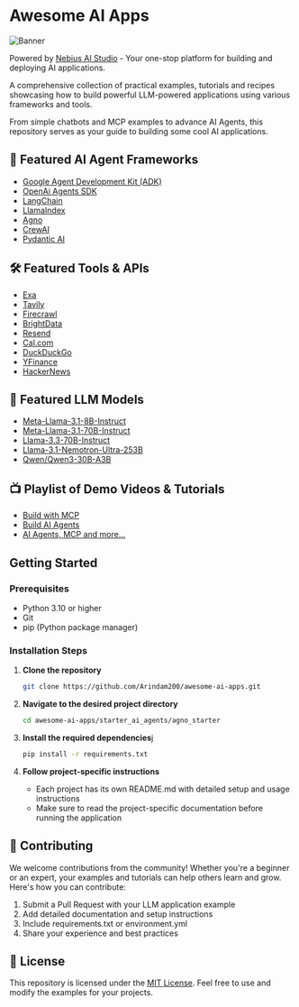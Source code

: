 # Awesome AI Apps

![Banner](/assets/banner.png)

Powered by [Nebius AI Studio](https://dub.sh/AIStudio) - Your one-stop platform for building and deploying AI applications.

A comprehensive collection of practical examples, tutorials and recipes showcasing how to build powerful LLM-powered applications using various frameworks and tools.

From simple chatbots and MCP examples to advance AI Agents, this repository serves as your guide to building some cool AI applications.

## 🚀 Featured AI Agent Frameworks

- [Google Agent Development Kit (ADK)](https://github.com/google/agent-development-kit)
- [OpenAi Agents SDK](https://openai.github.io/openai-agents-python/)
- [LangChain](https://python.langchain.com/)
- [LlamaIndex](https://www.llamaindex.ai/)
- [Agno](https://github.com/agno-agi/agno)
- [CrewAI](https://github.com/crewAIInc/crewAI)
- [Pydantic AI](https://github.com/pydantic/pydantic-ai)

## 🛠️ Featured Tools & APIs

- [Exa](https://exa.ai/)
- [Tavily](https://tavily.com/)
- [Firecrawl](https://firecrawl.dev/)
- [BrightData](https://brightdata.com/)
- [Resend](https://resend.com/)
- [Cal.com](https://cal.com/)
- [DuckDuckGo](https://duckduckgo.com/)
- [YFinance](https://pypi.org/project/yfinance/)
- [HackerNews](https://news.ycombinator.com/)

## 🤖 Featured LLM Models

- [Meta-Llama-3.1-8B-Instruct](https://dub.sh/AIStudio)
- [Meta-Llama-3.1-70B-Instruct](https://dub.sh/AIStudio)
- [Llama-3.3-70B-Instruct](https://dub.sh/AIStudio)
- [Llama-3.1-Nemotron-Ultra-253B](https://dub.sh/AIStudio)
- [Qwen/Qwen3-30B-A3B](https://dub.sh/AIStudio)

## 📺 Playlist of Demo Videos & Tutorials

- [Build with MCP](https://www.youtube.com/playlist?list=PLMZM1DAlf0Lolxax4L2HS54Me8gn1gkz4)
- [Build AI Agents](https://www.youtube.com/playlist?list=PLMZM1DAlf0LqixhAG9BDk4O_FjqnaogK8)
- [AI Agents, MCP and more...](https://www.youtube.com/playlist?list=PL2ambAOfYA6-LDz0KpVKu9vJKAqhv0KKI)

## Getting Started

### Prerequisites

- Python 3.10 or higher
- Git
- pip (Python package manager)

### Installation Steps

1. **Clone the repository**

   ```bash
   git clone https://github.com/Arindam200/awesome-ai-apps.git
   ```

2. **Navigate to the desired project directory**

   ```bash
   cd awesome-ai-apps/starter_ai_agents/agno_starter
   ```

3. **Install the required dependencies**j

   ```bash
   pip install -r requirements.txt
   ```

4. **Follow project-specific instructions**
   - Each project has its own README.md with detailed setup and usage instructions
   - Make sure to read the project-specific documentation before running the application

## 🤝 Contributing

We welcome contributions from the community! Whether you're a beginner or an expert, your examples and tutorials can help others learn and grow. Here's how you can contribute:

1. Submit a Pull Request with your LLM application example
2. Add detailed documentation and setup instructions
3. Include requirements.txt or environment.yml
4. Share your experience and best practices

## 📜 License

This repository is licensed under the [MIT License](./LICENSE). Feel free to use and modify the examples for your projects.

